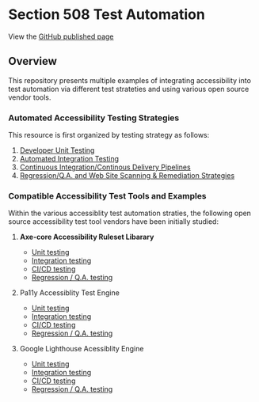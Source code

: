 # Section 508 Test Automation

View the [GitHub published page](https://akingkci.github.io/Playbook-Automation/)


## Overview
This repository presents multiple examples of integrating accessibility into test automation via different test strateties and using various open source vendor tools.

### Automated Accessibility Testing Strategies
This resource is first organized by testing strategy as follows:  

  1. [Developer Unit Testing](https://github.com/akingkci/Playbook-Automation/tree/master/test-strategy/unit)
  2. [Automated Integration Testing](https://github.com/akingkci/Playbook-Automation/tree/master/test-strategy/integration)
  3. [Continuous Integration/Continous Delivery Pipelines](https://github.com/akingkci/Playbook-Automation/tree/master/test-strategy/ci-cd)
  4. [Regression/Q.A. and Web Site Scanning & Remediation Strategies](https://github.com/akingkci/Playbook-Automation/tree/master/test-strategy/regression)  

### Compatible Accessibility Test Tools and Examples
Within the various accessiblity test automation straties, the following open source accessibility test tool vendors have been initially studied:  

  1. <b>Axe-core Accessibility Ruleset Libarary</b>
      * [Unit testing](https:// )
      * [Integration testing](https:// )
      * [CI/CD testing](https:// )
      * [Regression / Q.A. testing](https:// )
      
  2. Pa11y Accessiblity Test Engine
      * [Unit testing](https:// )
      * [Integration testing](https:// )
      * [CI/CD testing](https:// )
      * [Regression / Q.A. testing](https:// )
  
  3. Google Lighthouse Acessiblity Engine
      * [Unit testing](https:// )
      * [Integration testing](https:// )
      * [CI/CD testing](https:// )
      * [Regression / Q.A. testing](https:// )
     
  
